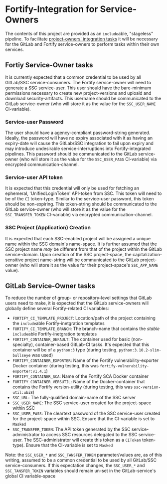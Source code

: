 # Fortify-Integration for Service-Owners

The contents of this project are provided as an `include`able, "stageless" pipeline. To facilitate [project-owners' integration tasks](Integration-ProjectOwners.md) it will be necessary for the GitLab and Fortify service-owners to perform tasks within their own services.
    
## Fortiy Service-Owner tasks

It is currently expected that a common credential to be used by all GitLab/SSC service-consumers. The Fortify service-owner will need to generate a SSC service-user. This user should have the bare-minimum permissions necessary to create new project-versions and uploald and download security-artifacts. This username should be communicated to the GitLab service-owner (who will store it as the value for the `SSC_USER_NAME` CI-variable).

### Service-user Password

The user should have a agency-compliant password-string generated. Ideally, the password will have no expiry associated with it as having an expiry-date will cause the GitLab/SSC integration to fail upon expiry and may introduce undesirable service-interruptions into Fortify-integrated pipelines. This password should be communicated to the GitLab service-owner (who will store it as the value for the `SSC_USER_PASS` CI-variable) via encrypted communication-channel.

### Service-user API token

It is expected that this credential will only be used for fetching an ephemeral, 'UnifiedLoginToken' API-token from SSC. This token will need to be of the `CI` token-type. Similar to the service-user password, this token should be non-expiring. This token-string should be communicated to the GitLab service-owner (who will store it as the value for the `SSC_TRANSFER_TOKEN` CI-variable) via encrypted communication-channel.

### SSC Project (Application) Creation

It is expected that each SSC-enabled project will be assigned a unique name within the SSC domain's name-space. It is further assumed that the SSC project name _may_ be different from that of the project within the GitLab service-domain. Upon creation of the SSC project-space, the capitalization-sensitive project name-string will be communicated to the GitLab project-owner (who will store it as the value for their project-space's `SSC_APP_NAME` value).


## GitLab Service-Owner tasks

To reduce the number of group- or repository-level settings that GitLab users need to make, it is expected that the GitLab service-owners will globally define several Fortify-related CI variables:

* `FORTIFY_CI_TEMPLATE_PROJECT`: Location/path of the project containing the `include`able Fortify-inetgration templates
* `FORTIFY_CI_TEMPLATE_BRANCH`: The branch-name that contains the _stable_ `include`able Fortify-inetgration templates
* `FORTIFY_CONTAINER_DEFAULT`: The container used for basic (non-specialty), container-based GitLab-CI tasks. It's expected that this container will be of a `python:3` type (during testing, `python:3.10.2-slim-bullseye` was used)
* `FORTIFY_CONTAINER_EXPORTER`: Name of the Fortify vulnerability-exporter Docker container (during testing, this was `fortify-vulnerability-exporter:v1.4.1`)
* `FORTIFY_CONTAINER_SCA`:  Name of the Fortify SCA Docker container
* `FORTIFY_CONTAINER_VERSUTIL`:  Name of the Docker-container that contains the Fortify version-utility (during testing, this was `ssc-version-util:ubi8`)
* `SSC_URL`: The fully-qualified domain-name of the SSC server
* `SSC_USER_NAME`: The SSC service-user created for the project-space within SSC
* `SSC_USER_PASS`: The cleartext password of the SSC service-user created for the project-space within SSC. Ensure that the CI-variable is set to `Masked`
* `SSC_TRANSFER_TOKEN`: The API token generated by the SSC service-administrator to access SSC resources delegated to the SSC service-user. The SSC-administrator will create this token as a `CIToken` token-type). Ensure that the CI-variable is set to `Masked`

Note: the `SSC_USER_*` and `SSC_TANSFER_TOKEN` parameter/values are, as of this writing, assumed to be a common credential to be used by all GitLab/SSC service-consumers. If this expectation changes, the `SSC_USER_*` and `SSC_TANSFER_TOKEN` variables should remain un-set in the GitLab-service's global CI variable-space
